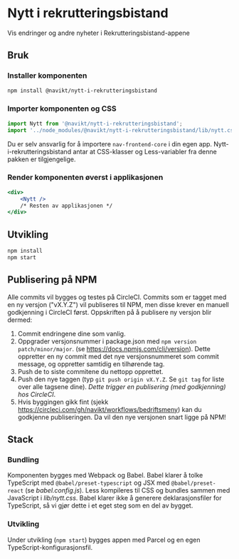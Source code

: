 # Nytt i rekrutteringsbistand

Vis endringer og andre nyheter i Rekrutteringsbistand-appene

## Bruk

### Installer komponenten

```sh
npm install @navikt/nytt-i-rekrutteringsbistand
```

### Importer komponenten og CSS

```js
import Nytt from '@navikt/nytt-i-rekrutteringsbistand';
import '../node_modules/@navikt/nytt-i-rekrutteringsbistand/lib/nytt.css';
```

Du er selv ansvarlig for å importere `nav-frontend-core` i din egen app. Nytt-i-rekrutteringsbistand antar at CSS-klasser og Less-variabler fra denne pakken er tilgjengelige.

### Render komponenten øverst i applikasjonen

```jsx
<div>
    <Nytt />
    /* Resten av applikasjonen */
</div>
```

## Utvikling

```sh
npm install
npm start
```

## Publisering på NPM

Alle commits vil bygges og testes på CircleCI. Commits som er tagget med en ny versjon ("vX.Y.Z") vil publiseres til NPM, men disse krever en manuell godkjenning i CircleCI først. Oppskriften på å publisere ny versjon blir dermed:

1. Commit endringene dine som vanlig.
3. Oppgrader versjonsnummer i package.json med `npm version patch/minor/major`. (se https://docs.npmjs.com/cli/version). Dette oppretter en ny commit med det nye versjonsnummeret som commit message, og oppretter samtidig en tilhørende tag.
2. Push de to siste commitene du nettopp opprettet.
4. Push den nye taggen (typ `git push origin vX.Y.Z`. Se `git tag` for liste over alle tagsene dine). _Dette trigger en publisering (med godkjenning) hos CircleCI_.
5. Hvis byggingen gikk fint (sjekk https://circleci.com/gh/navikt/workflows/bedriftsmeny) kan du godkjenne publiseringen. Da vil den nye versjonen snart ligge på NPM!

## Stack

### Bundling

Komponenten bygges med Webpack og Babel. Babel klarer å tolke TypeScript med `@babel/preset-typescript` og JSX med `@babel/preset-react` (se _babel.config.js_). Less kompileres til CSS og bundles sammen med JavaScript i _lib/nytt.css_. Babel klarer ikke å generere deklarasjonsfiler for TypeScript, så vi gjør dette i et eget steg som en del av bygget.

### Utvikling

Under utvikling (`npm start`) bygges appen med Parcel og en egen TypeScript-konfigurasjonsfil.